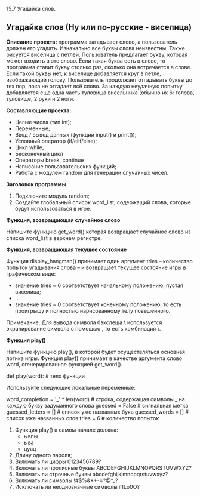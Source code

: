 15.7 Угадайка слов.

## Угадайка слов (Ну или по-русские - виселица) ##

**Описание проекта:** программа загадывает слово, а пользователь должен его угадать. Изначально все буквы слова неизвестны. Также рисуется виселица с петлей. Пользователь предлагает букву,
которая может входить в это слово. Если такая буква есть в слове, то программа ставит букву столько раз, сколько она встречается в слове. Если такой буквы нет, к виселице добавляется круг в петле,
изображающий голову. Пользователь продолжает отгадывать буквы до тех пор, пока не отгадает всё слово. За каждую неудачную попытку добавляется еще одна часть туловища висельника (обычно их 6: голова,
туловище, 2 руки и 2 ноги.

**Составляющие проекта:**

  - Целые числа (тип int);
  - Переменные;
  - Ввод / вывод данных (функции input() и print());
  - Условный оператор (if/elif/else);
  - Цикл while;
  - Бесконечный цикл
  - Операторы break, continue
  - Написание пользовательских функций;
  - Работа с модулем random для генерации случайных чисел.

**Заголовок программы**

  1. Подключите модуль random;
  2. Создайте глобальный список word_list, содержащий слова, которые будут использоваться в игре.

**Функция, возвращающая случайное слово**

Напишите функцию get_word() которая возвращает случайное слово из списка word_list в верхнем регистре.

**Функция, возвращающая текущее состояние**

Функция display_hangman() принимает один аргумент tries – количество попыток угадывания слова – и возвращает текущее состояние игры в графическом виде:

  - значение tries = 6 соответствует начальному положению, пустая виселица;
  - ...
  - значение tries = 0 соответствует конечному положению, то есть проигрышу и полностью нарисованному телу повешенного.

Примечание. Для вывода символа бэкслеша \ используется экранирование символа с помощью \, то есть комбинация \\.

**Функция play()**

Напишите функцию play(), в которой будет осуществляться основная логика игры. Функция play() принимает в качестве аргумента слово word, сгенерированное функцией  get_word().

  def play(word):
    # тело функции

Используйте следующие локальные переменные:

  word_completion = '_' * len(word)  # строка, содержащая символы _ на каждую букву задуманного слова
  guessed = False                    # сигнальная метка
  guessed_letters = []               # список уже названных букв
  guessed_words = []                 # список уже названных слов
  tries = 6                          # количество попыток

  1. Функция play() в самом начале должна:
     - ывпы
      - ыва
      - цуац
  3. Длину одного пароля;
  4. Включать ли цифры 0123456789?
  5. Включать ли прописные буквы ABCDEFGHIJKLMNOPQRSTUVWXYZ?
  6. Включать ли строчные буквы abcdefghijklmnopqrstuvwxyz?
  7. Включать ли символы !#$%&*+-=?@^_?
  8. Исключать ли неоднозначные символы il1Lo0O?
